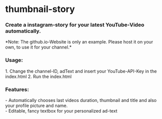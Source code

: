 # thumbnail-story
<h3>Create a instagram-story for your latest YouTube-Video automatically.</h3>
*Note: The github.io-Website is only an example. Please host it on your own, to use it for your channel.*

<h3>Usage:</h3>
1. Change the channel-ID, adText and insert your YouTube-API-Key in the index.html
2. Run the index.html


<h3>Features:</h3>
- Automatically chooses last videos duration, thumbnail and title and also your profile picture and name. <br>
- Editable, fancy textbox for your personalized ad-text <br>

